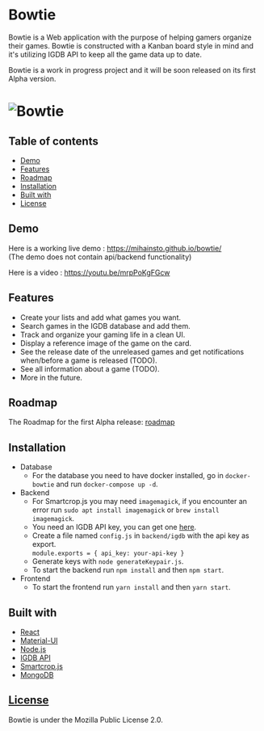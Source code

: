 # Bowtie
Bowtie is a Web application with the purpose of helping gamers organize their games. Bowtie is constructed with a Kanban board style in mind and it's utilizing IGDB API to keep all the game data up to date.  

Bowtie is a work in progress project and it will be soon released on its first Alpha version.

# ![Bowtie](https://i.imgur.com/OIMUDig.png)


## Table of contents

- [Demo](#demo)
- [Features](#features)
- [Roadmap](#roadmap)
- [Installation](#installation)
- [Built with](#built-with)
- [License](#license)

## Demo
Here is a working live demo :  https://mihainsto.github.io/bowtie/  
(The demo does not contain api/backend functionality)  

Here is a video : https://youtu.be/mrpPoKgFGcw 

## Features
- Create your lists and add what games you want.
- Search games in the IGDB database and add them.
- Track and organize your gaming life in a clean UI.
- Display a reference image of the game on the card.
- See the release date of the unreleased games and get notifications when/before a game is released (TODO).
- See all information about a game (TODO).
- More in the future.

## Roadmap
The Roadmap for the first Alpha release:
[roadmap](https://github.com/mihainsto/bowtie/wiki/Roadmap-for-first-release)

## Installation
- Database
  - For the database you need to have docker installed, go in `docker-bowtie` and run `docker-compose up -d`.
- Backend
  - For Smartcrop.js you may need `imagemagick`, if you encounter an error run 
  `sudo apt install imagemagick` or `brew install imagemagick`.
  - You need an IGDB API key, you can get one [here](https://www.igdb.com/api).
  - Create a file named `config.js` in `backend/igdb` with the api key as export.   
  `module.exports = {
    api_key: your-api-key
  }`
  - Generate keys with `node generateKeypair.js`.
  - To start the backend run `npm install` and then `npm start`.
- Frontend
  - To start the frontend run `yarn install` and then `yarn start`.

## Built with 

- [React](https://github.com/facebook/react)
- [Material-UI](https://github.com/mui-org/material-ui)
- [Node.js](https://github.com/nodejs/node)
- [IGDB API](https://www.igdb.com/api)
- [Smartcrop.js](https://github.com/jwagner/smartcrop.js/)
- [MongoDB](https://github.com/mongodb/mongo)

## [License](https://github.com/mihainsto/bowtie/blob/readme/LICENSE)
Bowtie is under the Mozilla Public License 2.0.



